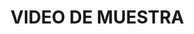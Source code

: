 <html>
<head>
  <title>PAGINA 1</title>
  <meta charset="utf-8"/>
</head>
<body>
  <h1>VIDEO DE MUESTRA</h1>



<source src="https://youtu.be/9wf0k9nGs3k" type="video/mp4">

</video>


</body>
</html>
